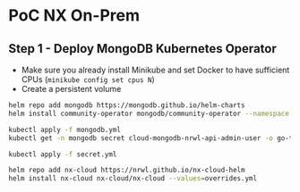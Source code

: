 # PoC NX On-Prem

## Step 1 - Deploy MongoDB Kubernetes Operator

- Make sure you already install Minikube and set Docker to have sufficient CPUs (`minikube config set cpus N`)
- Create a persistent volume

```sh
helm repo add mongodb https://mongodb.github.io/helm-charts
helm install community-operator mongodb/community-operator --namespace mongodb --create-namespace

kubectl apply -f mongodb.yml
kubectl get -n mongodb secret cloud-mongodb-nrwl-api-admin-user -o go-template='{{range $k,$v := .data}}{{"### "}}{{$k}}{{"n"}}{{$v|base64decode}}{{"nn"}}{{end}}'

kubectl apply -f secret.yml

helm repo add nx-cloud https://nrwl.github.io/nx-cloud-helm
helm install nx-cloud nx-cloud/nx-cloud --values=overrides.yml
```
